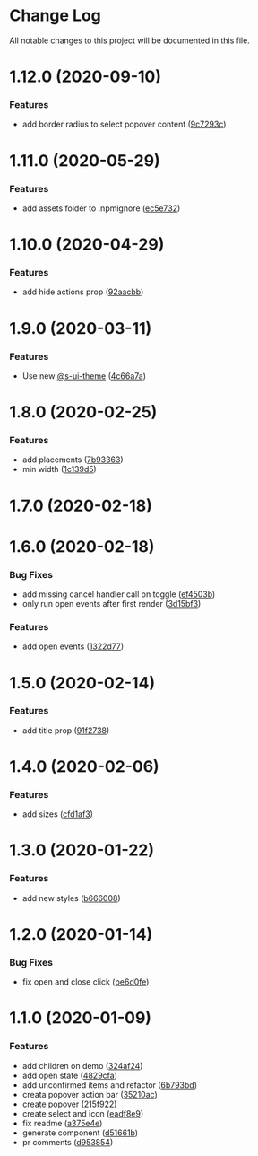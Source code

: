 # Change Log

All notable changes to this project will be documented in this file.

# 1.12.0 (2020-09-10)


### Features

* add border radius to select popover content ([9c7293c](https://github.com/SUI-Components/sui-components/commit/9c7293c5808e2bcd194fc9b1e674a6d0db00400a))



# 1.11.0 (2020-05-29)


### Features

* add assets folder to .npmignore ([ec5e732](https://github.com/SUI-Components/sui-components/commit/ec5e73203e86bc2f72aeb0ac38377c03dcbe105f))



# 1.10.0 (2020-04-29)


### Features

* add hide actions prop ([92aacbb](https://github.com/SUI-Components/sui-components/commit/92aacbb2f4beba1520b9b9fbc36a8b1897d8e62d))



# 1.9.0 (2020-03-11)


### Features

* Use new [@s-ui-theme](https://github.com/s-ui-theme) ([4c66a7a](https://github.com/SUI-Components/sui-components/commit/4c66a7a7b6ae31ac9bf76754065ac723b14feb5c))



# 1.8.0 (2020-02-25)


### Features

* add placements ([7b93363](https://github.com/SUI-Components/sui-components/commit/7b9336357d75f6c1b2aa6cf14a4a2bb4dd9865a9))
* min width ([1c139d5](https://github.com/SUI-Components/sui-components/commit/1c139d5e1f03136448c5f7b4eec6f9bc89bf9f73))



# 1.7.0 (2020-02-18)



# 1.6.0 (2020-02-18)


### Bug Fixes

* add missing cancel handler call on toggle ([ef4503b](https://github.com/SUI-Components/sui-components/commit/ef4503b019fbd83c69b6060c72bfdde29b58266a))
* only run open events after first render ([3d15bf3](https://github.com/SUI-Components/sui-components/commit/3d15bf3447d35fea739b5d84dd66bdb60fbc4f72))


### Features

* add open events ([1322d77](https://github.com/SUI-Components/sui-components/commit/1322d777ba3f25eaf4fb83417a9c4f41ca1cb53a))



# 1.5.0 (2020-02-14)


### Features

* add title prop ([91f2738](https://github.com/SUI-Components/sui-components/commit/91f27384dd235dcefeeb63c46c97e54b7a137f2c))



# 1.4.0 (2020-02-06)


### Features

* add sizes ([cfd1af3](https://github.com/SUI-Components/sui-components/commit/cfd1af3d3536bfa5fad8b9a07440099ba229aa38))



# 1.3.0 (2020-01-22)


### Features

* add new styles ([b666008](https://github.com/SUI-Components/sui-components/commit/b66600859715442251b56b113d1d5870571e4a8c))



# 1.2.0 (2020-01-14)


### Bug Fixes

* fix open and close click ([be6d0fe](https://github.com/SUI-Components/sui-components/commit/be6d0fe6c9a83ba2ce43b4c578519674d7cd63fd))



# 1.1.0 (2020-01-09)


### Features

* add children on demo ([324af24](https://github.com/SUI-Components/sui-components/commit/324af24310d8c53eb2abe906f5a829d90ba8a214))
* add open state ([4829cfa](https://github.com/SUI-Components/sui-components/commit/4829cfabbc991171befa1f9c0014c937416e1e9d))
* add unconfirmed items and refactor ([6b793bd](https://github.com/SUI-Components/sui-components/commit/6b793bd5a8e2b3be3514d1880ab3338be133b122))
* creata popover action bar ([35210ac](https://github.com/SUI-Components/sui-components/commit/35210ac278d1ba6e15d2b675784f487f9a154edc))
* create popover ([215f922](https://github.com/SUI-Components/sui-components/commit/215f9220df28f98b8edd337d6a7b320784b6d087))
* create select and icon ([eadf8e9](https://github.com/SUI-Components/sui-components/commit/eadf8e9468f9286087df7c6210c332f7d889cd20))
* fix readme ([a375e4e](https://github.com/SUI-Components/sui-components/commit/a375e4ef3a0a5708916884f6e8bf4a138a2736d5))
* generate component ([d51661b](https://github.com/SUI-Components/sui-components/commit/d51661b788df5ed465ba9953f8a22bef3d826021))
* pr comments ([d953854](https://github.com/SUI-Components/sui-components/commit/d953854d9b362eb20d8952dc830ebba18d0a8b85))



